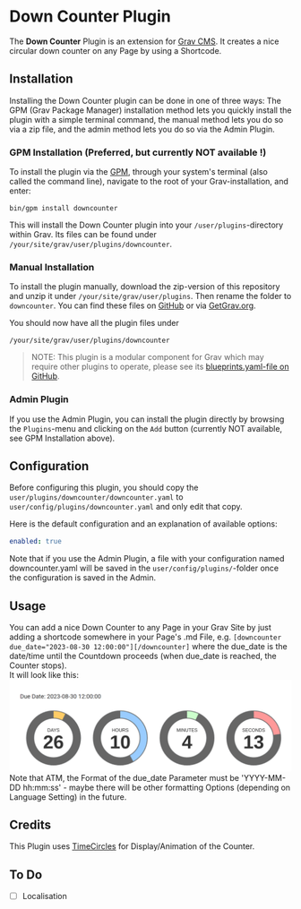 # Down Counter Plugin

The **Down Counter** Plugin is an extension for [Grav CMS](https://github.com/getgrav/grav). It creates a nice circular down counter on any Page by using a Shortcode.

## Installation

Installing the Down Counter plugin can be done in one of three ways: The GPM (Grav Package Manager) installation method lets you quickly install the plugin with a simple terminal command, the manual method lets you do so via a zip file, and the admin method lets you do so via the Admin Plugin.

### GPM Installation (Preferred, but currently NOT available !)

To install the plugin via the [GPM](https://learn.getgrav.org/cli-console/grav-cli-gpm), through your system's terminal (also called the command line), navigate to the root of your Grav-installation, and enter:

    bin/gpm install downcounter

This will install the Down Counter plugin into your `/user/plugins`-directory within Grav. Its files can be found under `/your/site/grav/user/plugins/downcounter`.

### Manual Installation

To install the plugin manually, download the zip-version of this repository and unzip it under `/your/site/grav/user/plugins`. Then rename the folder to `downcounter`. You can find these files on [GitHub](https://github.com/wernerjoss/grav-plugin-downcounter) or via [GetGrav.org](https://getgrav.org/downloads/plugins).

You should now have all the plugin files under

    /your/site/grav/user/plugins/downcounter

> NOTE: This plugin is a modular component for Grav which may require other plugins to operate, please see its [blueprints.yaml-file on GitHub](https://github.com/wernerjoss/grav-plugin-downcounter/blob/main/blueprints.yaml).

### Admin Plugin

If you use the Admin Plugin, you can install the plugin directly by browsing the `Plugins`-menu and clicking on the `Add` button (currently NOT available, see GPM Installation above).

## Configuration

Before configuring this plugin, you should copy the `user/plugins/downcounter/downcounter.yaml` to `user/config/plugins/downcounter.yaml` and only edit that copy.

Here is the default configuration and an explanation of available options:

```yaml
enabled: true
```

Note that if you use the Admin Plugin, a file with your configuration named downcounter.yaml will be saved in the `user/config/plugins/`-folder once the configuration is saved in the Admin.

## Usage

You can add a nice Down Counter to any Page in your Grav Site by just adding a shortcode somewhere in your Page's .md File,
e.g. ```[downcounter due_date="2023-08-30 12:00:00"][/downcounter]``` where the due_date is the date/time until the Countdown proceeds (when due_date is reached, the Counter stops).  
It will look like this: ![counter.png](./counter.png)  
Note that ATM, the Format of the due_date Parameter must be 'YYYY-MM-DD hh:mm:ss' - maybe there will be other formatting Options (depending on Language Setting) in the future.

## Credits

This Plugin uses [TimeCircles](https://github.com/wimbarelds/TimeCircles) for Display/Animation of the Counter.

## To Do

- [ ] Localisation

